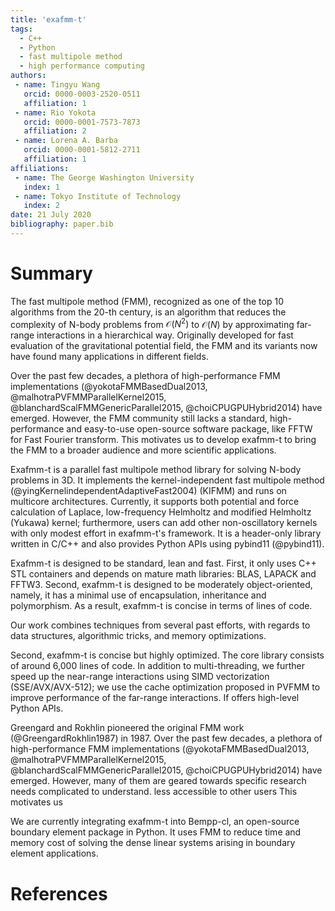 ```yaml
---
title: 'exafmm-t'
tags:
  - C++
  - Python
  - fast multipole method
  - high performance computing
authors:
 - name: Tingyu Wang
   orcid: 0000-0003-2520-0511
   affiliation: 1
 - name: Rio Yokota
   orcid: 0000-0001-7573-7873
   affiliation: 2
 - name: Lorena A. Barba
   orcid: 0000-0001-5812-2711
   affiliation: 1
affiliations:
 - name: The George Washington University
   index: 1
 - name: Tokyo Institute of Technology
   index: 2
date: 21 July 2020
bibliography: paper.bib
---
```


# Summary

The fast multipole method (FMM), recognized as one of the top 10 algorithms from the 20-th century,
is an algorithm that reduces the complexity of N-body problems from $\mathcal{O}(N^2)$ to $\mathcal{O}(N)$ by approximating far-range interactions in a hierarchical way.
Originally developed for fast evaluation of the gravitational potential field, the FMM and its variants now have found many applications in different fields.

Over the past few decades, a plethora of high-performance FMM implementations (@yokotaFMMBasedDual2013, @malhotraPVFMMParallelKernel2015, @blanchardScalFMMGenericParallel2015, @choiCPUGPUHybrid2014) have emerged.
However, the FMM community still lacks a standard, high-performance and easy-to-use open-source software package, like FFTW for Fast Fourier transform.
This motivates us to develop exafmm-t to bring the FMM to a broader audience and more scientific applications.

Exafmm-t is a parallel fast multipole method library for solving N-body problems in 3D.
It implements the kernel-independent fast multipole method (@yingKernelindependentAdaptiveFast2004) (KIFMM) and runs on multicore architectures. 
Currently, it supports both potential and force calculation of Laplace, low-frequency Helmholtz and modified Helmholtz (Yukawa) kernel; furthermore, users can add other non-oscillatory kernels with only modest effort in exafmm-t's framework.
It is a header-only library written in C/C++ and also provides Python APIs using pybind11 (@pybind11).

Exafmm-t is designed to be standard, lean and fast.
First, it only uses C++ STL containers and depends on mature math libraries: BLAS, LAPACK and FFTW3.
Second, exafmm-t is designed to be moderately object-oriented, namely, it has a minimal use of encapsulation, inheritance and polymorphism.
As a result, exafmm-t is concise in terms of lines of code. 

Our work combines techniques from several past efforts, with regards to data structures, algorithmic tricks, and memory optimizations.



Second, exafmm-t is concise but highly optimized. The core library consists of around 6,000 lines of code.
In addition to multi-threading, we further speed up the near-range interactions using SIMD vectorization (SSE/AVX/AVX-512); we use the cache optimization proposed in PVFMM to improve performance of the far-range interactions.
If offers high-level Python APIs.

Greengard and Rokhlin pioneered the original FMM work (@GreengardRokhlin1987) in 1987.
Over the past few decades, a plethora of high-performance FMM implementations (@yokotaFMMBasedDual2013, @malhotraPVFMMParallelKernel2015, @blanchardScalFMMGenericParallel2015, @choiCPUGPUHybrid2014) have emerged.
However, many of them are geared towards specific research needs complicated to understand.
less accessible to other users
This motivates us 

We are currently integrating exafmm-t into Bempp-cl, an open-source boundary element package in Python.
It uses FMM to reduce time and memory cost of solving the dense linear systems arising in boundary element applications.

# References
